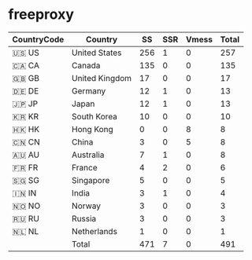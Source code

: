 # freeproxy

|CountryCode|Country|SS|SSR|Vmess|Total|
|  ----  | ----  |  ----  | ----  |  ----  | ----  |
|🇺🇸 US|United States|256|1|0|257|
|🇨🇦 CA|Canada|135|0|0|135|
|🇬🇧 GB|United Kingdom|17|0|0|17|
|🇩🇪 DE|Germany|12|1|0|13|
|🇯🇵 JP|Japan|12|1|0|13|
|🇰🇷 KR|South Korea|10|0|0|10|
|🇭🇰 HK|Hong Kong|0|0|8|8|
|🇨🇳 CN|China|3|0|5|8|
|🇦🇺 AU|Australia|7|1|0|8|
|🇫🇷 FR|France|4|2|0|6|
|🇸🇬 SG|Singapore|5|0|0|5|
|🇮🇳 IN|India|3|1|0|4|
|🇳🇴 NO|Norway|3|0|0|3|
|🇷🇺 RU|Russia|3|0|0|3|
|🇳🇱 NL|Netherlands|1|0|0|1|
||Total|471|7|0|491|
